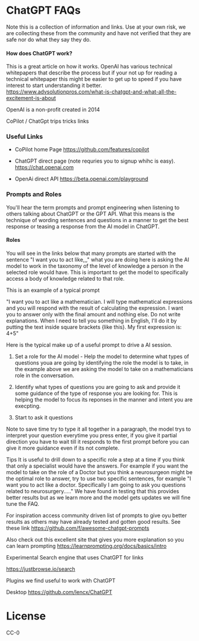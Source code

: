 <p align="center"><h1> ChatGPT FAQs </h1></p>
Note this is a collection of information and links. Use at your own risk, we are collecting these from the community and have not verified that they are safe nor do what they say they do.

#### How does ChatGPT work?
This is a great article on how it works. OpenAI has various technical whitepapers that describe the process but if your not up for reading a technical whitepaper this might be easier to get up to speed if you have interest to start understanding it better.
https://www.advsolutionpros.com/what-is-chatgpt-and-what-all-the-excitement-is-about

OpenAI is a non-profit created in 2014

CoPilot / ChatGpt trips tricks links

### Useful Links

- CoPilot home Page 
   https://github.com/features/copilot

- ChatGPT direct page (note requries you to signup whihc is easy).
   https://chat.openai.com

-  OpenAi direct API
   https://beta.openai.com/playground
   
### Prompts and Roles
You'll hear the term prompts and prompt engineering when listening to others talking about ChatGPT or the GPT API. What this means is the technique of wording sentences and questions in a manner to get the best response or teasing a response from the AI model in ChatGPT.

#### Roles
You will see in the links below that many prompts are started with the sentence "I want you to act like,,," what you are doing here is asking the AI model to work in the taxonomy of the level of knowledge a person in the selected role would have. This is important to get the model to specifically access a body of knowledge related to that role. 

This is an example of a typical prompt

"I want you to act like a mathematician. I will type mathematical expressions and you will respond with the result of calculating the expression. I want you to answer only with the final amount and nothing else. Do not write explanations. When I need to tell you something in English, I'll do it by putting the text inside square brackets {like this}. My first expression is: 4+5"

Here is the typical make up of a useful prompt to drive a AI session.

1. Set a role for the AI model - Help the model to determine what types of questions youa are going by identifying the role the model is to take, in the example above we are asking the model to take on a mathematicians role in the conversation. 

2. Identify what types of questions you are going to ask and provide it some guidance of the type of response you are looking for. This is helping the model to focus its reponses in the manner and intent you are execpting.

3. Start to ask it questions

Note to save time try to type it all together in a paragraph,  the model trys to interpret your question everytime you press enter, if you give it partial direction you have to wait till it responds to the first prompt before you can give it more guidance even if its not complete.

Tips
It is useful to drill down to a specific role a step at a time if you think that only a specialist would have the answers. For example if you want the model to take on the role of a Doctor but you think a neurosurgeon might be the optimal role to answer, try to use two specific sentences, for example "I want you to act like a doctor. Specifically I am going to ask you questions related to neurosurgery....." We have found in testing that this provides better results but as we learn more and the model gets updates we will fine tune the FAQ.  

For inspiration access community driven list of prompts to give oyu better results as others may have already tested and gotten good results.
See these link
https://github.com/f/awesome-chatgpt-prompts

Also check out this excellent site that gives you more explanation so you can learn prompting
https://learnprompting.org/docs/basics/intro

Experimental Search engine that uses ChatGPT for links

https://justbrowse.io/search

Plugins we find useful to work with ChatGPT


Desktop 
https://github.com/lencx/ChatGPT

# License

CC-0

